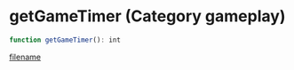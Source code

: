 # getGameTimer (Category gameplay)

```js
function getGameTimer(): int
```

[filename](getGameTimer_m.md ':include')